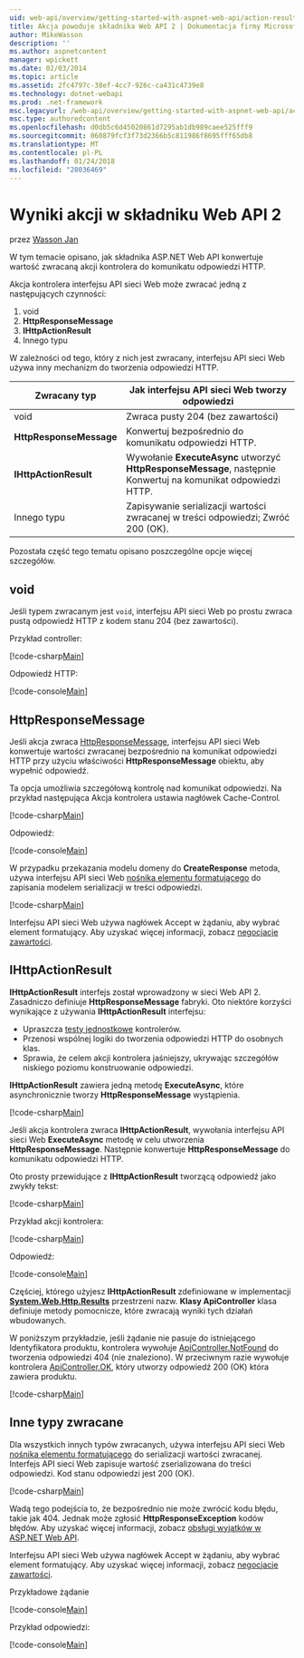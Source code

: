 ```yaml
---
uid: web-api/overview/getting-started-with-aspnet-web-api/action-results
title: Akcja powoduje składnika Web API 2 | Dokumentacja firmy Microsoft
author: MikeWasson
description: ''
ms.author: aspnetcontent
manager: wpickett
ms.date: 02/03/2014
ms.topic: article
ms.assetid: 2fc4797c-38ef-4cc7-926c-ca431c4739e8
ms.technology: dotnet-webapi
ms.prod: .net-framework
msc.legacyurl: /web-api/overview/getting-started-with-aspnet-web-api/action-results
msc.type: authoredcontent
ms.openlocfilehash: d0db5c6d45020861d7295ab1db989caee525fff9
ms.sourcegitcommit: 060879fcf3f73d2366b5c811986f8695fff65db8
ms.translationtype: MT
ms.contentlocale: pl-PL
ms.lasthandoff: 01/24/2018
ms.locfileid: "28036469"
---
```

<a name="action-results-in-web-api-2"></a>Wyniki akcji w składniku Web API 2
====================
przez [Wasson Jan](https://github.com/MikeWasson)

W tym temacie opisano, jak składnika ASP.NET Web API konwertuje wartość zwracaną akcji kontrolera do komunikatu odpowiedzi HTTP.

Akcja kontrolera interfejsu API sieci Web może zwracać jedną z następujących czynności:

1. void
2. **HttpResponseMessage**
3. **IHttpActionResult**
4. Innego typu

W zależności od tego, który z nich jest zwracany, interfejsu API sieci Web używa inny mechanizm do tworzenia odpowiedzi HTTP.

| Zwracany typ | Jak interfejsu API sieci Web tworzy odpowiedzi |
| --- | --- |
| void | Zwraca pusty 204 (bez zawartości) |
| **HttpResponseMessage** | Konwertuj bezpośrednio do komunikatu odpowiedzi HTTP. |
| **IHttpActionResult** | Wywołanie **ExecuteAsync** utworzyć **HttpResponseMessage**, następnie Konwertuj na komunikat odpowiedzi HTTP. |
| Innego typu | Zapisywanie serializacji wartości zwracanej w treści odpowiedzi; Zwróć 200 (OK). |

Pozostała część tego tematu opisano poszczególne opcje więcej szczegółów.

## <a name="void"></a>void

Jeśli typem zwracanym jest `void`, interfejsu API sieci Web po prostu zwraca pustą odpowiedź HTTP z kodem stanu 204 (bez zawartości).

Przykład controller:

[!code-csharp[Main](action-results/samples/sample1.cs)]

Odpowiedź HTTP:

[!code-console[Main](action-results/samples/sample2.cmd)]

## <a name="httpresponsemessage"></a>HttpResponseMessage

Jeśli akcja zwraca [HttpResponseMessage](https://msdn.microsoft.com/library/system.net.http.httpresponsemessage.aspx), interfejsu API sieci Web konwertuje wartości zwracanej bezpośrednio na komunikat odpowiedzi HTTP przy użyciu właściwości **HttpResponseMessage** obiektu, aby wypełnić odpowiedź.

Ta opcja umożliwia szczegółową kontrolę nad komunikat odpowiedzi. Na przykład następująca Akcja kontrolera ustawia nagłówek Cache-Control.

[!code-csharp[Main](action-results/samples/sample3.cs)]

Odpowiedź:

[!code-console[Main](action-results/samples/sample4.cmd?highlight=2)]

W przypadku przekazania modelu domeny do **CreateResponse** metoda, używa interfejsu API sieci Web [nośnika elementu formatującego](../formats-and-model-binding/media-formatters.md) do zapisania modelem serializacji w treści odpowiedzi.

[!code-csharp[Main](action-results/samples/sample5.cs)]

Interfejsu API sieci Web używa nagłówek Accept w żądaniu, aby wybrać element formatujący. Aby uzyskać więcej informacji, zobacz [negocjacje zawartości](../formats-and-model-binding/content-negotiation.md).

## <a name="ihttpactionresult"></a>IHttpActionResult

**IHttpActionResult** interfejs został wprowadzony w sieci Web API 2. Zasadniczo definiuje **HttpResponseMessage** fabryki. Oto niektóre korzyści wynikające z używania **IHttpActionResult** interfejsu:

- Upraszcza [testy jednostkowe](../testing-and-debugging/unit-testing-controllers-in-web-api.md) kontrolerów.
- Przenosi wspólnej logiki do tworzenia odpowiedzi HTTP do osobnych klas.
- Sprawia, że celem akcji kontrolera jaśniejszy, ukrywając szczegółów niskiego poziomu konstruowanie odpowiedzi.

**IHttpActionResult** zawiera jedną metodę **ExecuteAsync**, które asynchronicznie tworzy **HttpResponseMessage** wystąpienia.

[!code-csharp[Main](action-results/samples/sample6.cs)]

Jeśli akcja kontrolera zwraca **IHttpActionResult**, wywołania interfejsu API sieci Web **ExecuteAsync** metodę w celu utworzenia **HttpResponseMessage**. Następnie konwertuje **HttpResponseMessage** do komunikatu odpowiedzi HTTP.

Oto prosty przewidujące z **IHttpActionResult** tworzącą odpowiedź jako zwykły tekst:

[!code-csharp[Main](action-results/samples/sample7.cs)]

Przykład akcji kontrolera:

[!code-csharp[Main](action-results/samples/sample8.cs)]

Odpowiedź:

[!code-console[Main](action-results/samples/sample9.cmd)]

Częściej, którego użyjesz **IHttpActionResult** zdefiniowane w implementacji  **[System.Web.Http.Results](https://msdn.microsoft.com/library/system.web.http.results.aspx)**  przestrzeni nazw. **Klasy ApiController** klasa definiuje metody pomocnicze, które zwracają wyniki tych działań wbudowanych.

W poniższym przykładzie, jeśli żądanie nie pasuje do istniejącego Identyfikatora produktu, kontrolera wywołuje [ApiController.NotFound](https://msdn.microsoft.com/library/system.web.http.apicontroller.notfound.aspx) do tworzenia odpowiedzi 404 (nie znaleziono). W przeciwnym razie wywołuje kontrolera [ApiController.OK](https://msdn.microsoft.com/library/dn314591.aspx), który utworzy odpowiedź 200 (OK) która zawiera produktu.

[!code-csharp[Main](action-results/samples/sample10.cs)]

## <a name="other-return-types"></a>Inne typy zwracane

Dla wszystkich innych typów zwracanych, używa interfejsu API sieci Web [nośnika elementu formatującego](../formats-and-model-binding/media-formatters.md) do serializacji wartości zwracanej. Interfejs API sieci Web zapisuje wartość zserializowana do treści odpowiedzi. Kod stanu odpowiedzi jest 200 (OK).

[!code-csharp[Main](action-results/samples/sample11.cs)]

Wadą tego podejścia to, że bezpośrednio nie może zwrócić kodu błędu, takie jak 404. Jednak może zgłosić **HttpResponseException** kodów błędów. Aby uzyskać więcej informacji, zobacz [obsługi wyjątków w ASP.NET Web API](../error-handling/exception-handling.md).

Interfejsu API sieci Web używa nagłówek Accept w żądaniu, aby wybrać element formatujący. Aby uzyskać więcej informacji, zobacz [negocjacje zawartości](../formats-and-model-binding/content-negotiation.md).

Przykładowe żądanie

[!code-console[Main](action-results/samples/sample12.cmd)]

Przykład odpowiedzi:

[!code-console[Main](action-results/samples/sample13.cmd)]
